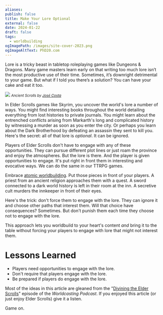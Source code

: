 ```yaml
---
aliases: 
publish: false
title: Make Your Lore Optional
external: false
date: 2024-01-22
draft: false
tags:
  - worldbuilding
ogImagePath: /images/site-cover-2023.png
ogImageAltText: PhD20.com
---
```


Lore is a tricky beast in tabletop roleplaying games like Dungeons & Dragons. Many game masters learn early on that writing too much lore isn’t the most productive use of their time. Sometimes, it’s downright detrimental to your game. But what if I told you there’s a solution? You can have your cake and eat it too. 

![](/images/ze-miguel-ancient-scrolls.jpg)
<small>*Ancient Scrolls by [José Costa](https://www.artstation.com/artwork/Nx4vYq)*</small>

In Elder Scrolls games like Skyrim, you uncover the world's lore a number of ways. You might find interesting books throughout the world detailing everything from lost histories to private journals. You might learn about the entrenched conflicts arising from Markarth's long and complicated history by witnessing a murder as soon as you enter the city. Or perhaps you learn about the Dark Brotherhood by defeating an assassin they sent to kill you. Here's the secret: all of that lore is *optional*. It can be ignored.

Players of Elder Scrolls don't have to engage with any of these opportunities. They can pursue different plot lines or just roam the province and enjoy the atmospheres. But the lore is there. And the player is given opportunities to engage. It's put right in front them in interesting and evocative ways. We can do the same in our TTRPG games.

Embrace [atomic worldbuilding](/blog/atomic-worldbuilding/). Put those pieces in front of your players. A priest from an ancient religion approaches them with a quest. A sword connected to a dark world history is left in their room at the inn. A secretive cult murders the innkeeper in front of their eyes.

Here's the trick: don't force them to engage with the lore. They can ignore it and choose other paths that interest them. Will that choice have consequences? Sometimes. But don't punish them each time they choose not to engage with the lore.

This approach lets you worldbuild to your heart's content *and* bring it to the table without forcing your players to engage with lore that might not interest them.

# Lessons Learned

- Players need opportunities to engage with the lore.
- Don't require that players engage with the lore.
- Be prepared if players do engage with the lore.

Most of the ideas in this article are gleaned from the "[Divining the Elder Scrolls](https://podcasts.apple.com/us/podcast/worldcasting-podcast/id1493279078?i=1000478218895)" episode of the *Worldcasting Podcast*. If you enjoyed this article (or just enjoy Elder Scrolls) give it a listen.

Game on.
